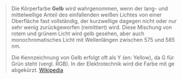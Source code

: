 > Die Körperfarbe **Gelb** wird wahrgenommen, wenn der lang- und mittelwellige Anteil des einfallenden weißen Lichtes von einer Oberfläche fast vollständig, der kurzwellige dagegen nicht oder nur sehr wenig zurückgeworfen (remittiert) wird. Diese Mischung von rotem und grünem Licht wird gelb gesehen, aber auch monochromatisches Licht mit Wellenlängen zwischen 575 und 585 nm.
>
> Die Kennzeichnung von Gelb erfolgt oft als Y (en: Yellow), da G für Grün steht (vergl. RGB). In der Elektrotechnik wird die Farbe mit ge abgekürzt.
> [Wikipedia](https://de.wikipedia.org/wiki/Gelb)